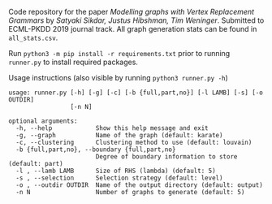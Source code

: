 Code repository for the paper *Modelling graphs with Vertex Replacement Grammars* by 
*Satyaki Sikdar, Justus Hibshman, Tim Weninger*. Submitted to ECML-PKDD 2019 journal track.
All graph generation stats can be found in `all_stats.csv`. 

Run `python3 -m pip install -r requirements.txt` prior to running `runner.py` to install required packages.

Usage instructions (also visible by running `python3 runner.py -h`)
```
usage: runner.py [-h] [-g] [-c] [-b {full,part,no}] [-l LAMB] [-s] [-o OUTDIR]
                 [-n N]

optional arguments:
  -h, --help            Show this help message and exit
  -g, --graph           Name of the graph (default: karate)
  -c, --clustering      Clustering method to use (default: louvain)
  -b {full,part,no}, --boundary {full,part,no}
                        Degree of boundary information to store (default: part)
  -l , --lamb LAMB      Size of RHS (lambda) (default: 5)
  -s , --selection      Selection strategy (default: level)
  -o , --outdir OUTDIR  Name of the output directory (default: output)
  -n N                  Number of graphs to generate (default: 5)
```
